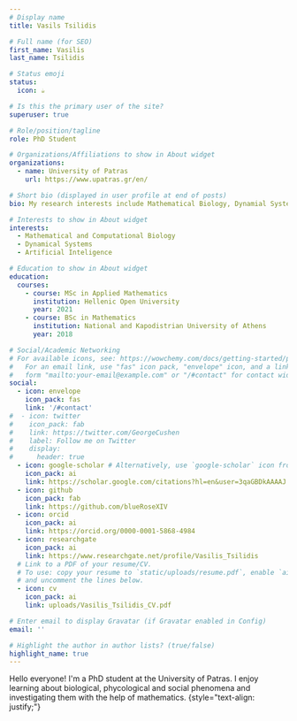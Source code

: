 ```yaml
---
# Display name
title: Vasils Tsilidis

# Full name (for SEO)
first_name: Vasilis
last_name: Tsilidis

# Status emoji
status: 
  icon: ☕️

# Is this the primary user of the site?
superuser: true

# Role/position/tagline
role: PhD Student

# Organizations/Affiliations to show in About widget
organizations:
  - name: University of Patras
    url: https://www.upatras.gr/en/

# Short bio (displayed in user profile at end of posts)
bio: My research interests include Mathematical Biology, Dynamial Systems and Artificial Inteligence.

# Interests to show in About widget
interests:
  - Mathematical and Computational Biology
  - Dynamical Systems
  - Artificial Inteligence

# Education to show in About widget
education:
  courses:
    - course: MSc in Applied Mathematics
      institution: Hellenic Open University
      year: 2021
    - course: BSc in Mathematics
      institution: National and Kapodistrian University of Athens
      year: 2018

# Social/Academic Networking
# For available icons, see: https://wowchemy.com/docs/getting-started/page-builder/#icons
#   For an email link, use "fas" icon pack, "envelope" icon, and a link in the
#   form "mailto:your-email@example.com" or "/#contact" for contact widget.
social:
  - icon: envelope
    icon_pack: fas
    link: '/#contact'
#  - icon: twitter
#    icon_pack: fab
#    link: https://twitter.com/GeorgeCushen
#    label: Follow me on Twitter
#    display:
#      header: true
  - icon: google-scholar # Alternatively, use `google-scholar` icon from `ai` icon pack
    icon_pack: ai
    link: https://scholar.google.com/citations?hl=en&user=3qaGBDkAAAAJ
  - icon: github
    icon_pack: fab
    link: https://github.com/blueRoseXIV
  - icon: orcid
    icon_pack: ai
    link: https://orcid.org/0000-0001-5868-4984
  - icon: researchgate
    icon_pack: ai
    link: https://www.researchgate.net/profile/Vasilis_Tsilidis
  # Link to a PDF of your resume/CV.
  # To use: copy your resume to `static/uploads/resume.pdf`, enable `ai` icons in `params.yaml`,
  # and uncomment the lines below.
  - icon: cv
    icon_pack: ai
    link: uploads/Vasilis_Tsilidis_CV.pdf

# Enter email to display Gravatar (if Gravatar enabled in Config)
email: ''

# Highlight the author in author lists? (true/false)
highlight_name: true
---
```


Hello everyone! I'm a PhD student at the University of Patras. I enjoy learning about biological, phycological and social phenomena and investigating them with the help of mathematics. 
{style="text-align: justify;"}
